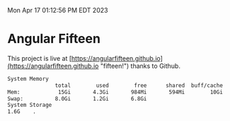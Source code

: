 Mon Apr 17 01:12:56 PM EDT 2023

# Angular Fifteen


This project is live at [https://angularfifteen.github.io](https://angularfifteen.github.io "fifteen!") thanks to Github.

```bash
System Memory
               total        used        free      shared  buff/cache   available
Mem:            15Gi       4.3Gi       984Mi       594Mi        10Gi        10Gi
Swap:          8.0Gi       1.2Gi       6.8Gi
System Storage
1.6G	.
